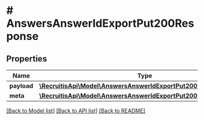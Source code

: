 # # AnswersAnswerIdExportPut200Response

## Properties

Name | Type | Description | Notes
------------ | ------------- | ------------- | -------------
**payload** | [**\RecruitisApi\Model\AnswersAnswerIdExportPut200ResponsePayload**](AnswersAnswerIdExportPut200ResponsePayload.md) |  | [optional]
**meta** | [**\RecruitisApi\Model\AnswersAnswerIdExportPut200ResponseMeta**](AnswersAnswerIdExportPut200ResponseMeta.md) |  | [optional]

[[Back to Model list]](../../README.md#models) [[Back to API list]](../../README.md#endpoints) [[Back to README]](../../README.md)

